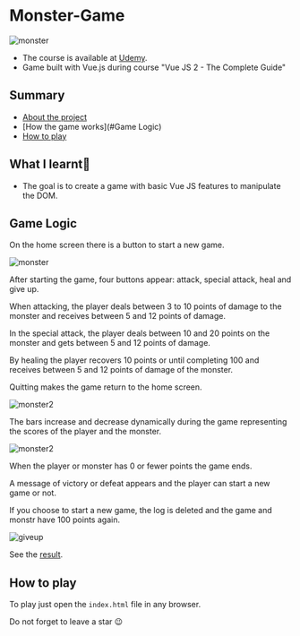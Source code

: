 # Monster-Game


![monster](https://user-images.githubusercontent.com/61579772/94253827-6f6f6e00-ff58-11ea-9d61-64c64b39a311.jpg)

- The course is available at [Udemy](https://www.udemy.com/vuejs-2-the-complete-guide/).
- Game built with Vue.js during course "Vue JS 2 - The Complete Guide"

## Summary

* [About the project](#about-the-project)
* [How the game works](#Game Logic)
* [How to play](#how-to-play)


## What I learnt📐

- The goal is to create a game with basic Vue JS features to manipulate the DOM.

## Game Logic

On the home screen there is a button to start a new game.

![monster](https://user-images.githubusercontent.com/61579772/94253827-6f6f6e00-ff58-11ea-9d61-64c64b39a311.jpg)

After starting the game, four buttons appear: attack, special attack, heal and give up.

When attacking, the player deals between 3 to 10 points of damage to the monster and receives between 5 and 12 points of damage.

In the special attack, the player deals between 10 and 20 points on the monster and gets between 5 and 12 points of damage.

By healing the player recovers 10 points or until completing 100 and receives between 5 and 12 points of damage of the monster.

Quitting makes the game return to the home screen.

![monster2](https://user-images.githubusercontent.com/61579772/94253938-9a59c200-ff58-11ea-8989-bc3ba8fee6d7.jpg)

The bars increase and decrease dynamically during the game representing the scores of the player and the monster.

![monster2](https://user-images.githubusercontent.com/61579772/94253938-9a59c200-ff58-11ea-8989-bc3ba8fee6d7.jpg)

When the player or monster has 0 or fewer points the game ends.

A message of victory or defeat appears and the player can start a new game or not.

If you choose to start a new game, the log is deleted and the game and monstr have 100 points again.

![giveup](https://user-images.githubusercontent.com/61579772/94254323-34216f00-ff59-11ea-8029-cf00197ab5aa.jpg)

See the [result](https://taymison.github.io/the-monster-slayer/).

## How to play

To play just open the ``index.html`` file in any browser.


Do not forget to leave a star :wink:
